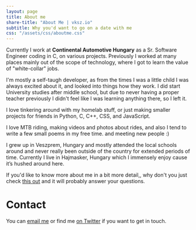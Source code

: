 ```yaml
---
layout: page
title: About me
share-title: "About Me | vksz.io"
subtitle: Why you'd want to go on a date with me
css: "/assets/css/aboutme.css"
---
```


<div id="aboutme-section">

<p class="about-text">
<span class="fa fa-briefcase about-icon"></span>
Currently I work at <strong>Continental Automotive Hungary</strong> as a Sr. Software Engineer coding in C, on various projects. Previously I worked at many places mainly out of the scope of technology, where I got to learn the value of "white-collar" jobs.
</p>

<p class="about-text">
<span class="fa fa-graduation-cap about-icon"></span>
I'm mostly a self-taugh developer, as from the times I was a little child I was always excited about it, and looked into things how they work. I did start University studies after middle school, but due to never having a proper teacher previously I didn't feel like I was learning anything there, so I left it.
</p>

<p class="about-text">
<span class="fa fa-code about-icon"></span>
I love tinkering around with my homelab stuff, or just making smaller projects for friends in Python, C, C++, CSS, and JavaScript.
</p>

<p class="about-text">
<span class="fa fa-heart about-icon"></span>
I love MTB riding, making videos and photos about rides, and also I tend to write a few small poems in my free time.
and meeting new people :) 
</p>

<p class="about-text">
<span class="fa fa-globe-americas about-icon"></span>
I grew up in Veszprem, Hungary and mostly attended the local schools around and never really been outside of the country for extended periods of time. Currently I live in Hajmasker, Hungary which I immensely enjoy cause it’s hushed around here.
</p>

<p>If you'd like to know more about me in a bit more detail,, why don't you just check <a href="../2022-12/Whos-vakesz/">this out</a> and it will probably answer your questions.</p>

</div>

<div id="contactme-section">
<h1 id="contact">Contact</h1>

<p>You can <a href="mailto:hello@vksz.io?subject=Hello from vksz.io">email me</a> or find me <a href="https://twitter.com/vakeszqe">on Twitter</a> if you want to get in touch.</p>

</div>